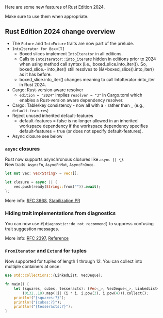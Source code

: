 Here are some new features of Rust Edition 2024.

Make sure to use them when appropriate.

## Rust Edition 2024 change overview

- The `Future` and `IntoFuture` traits are now part of the prelude.
- `IntoIterator for Box<[T]`
    - Boxed slices implement `IntoIterator` in all editions.
    - Calls to `IntoIterator::into_iter`are hidden in editions prior to 2024 when using method call syntax (i.e., boxed_slice.into_iter()). So, boxed_slice.- into_iter() still resolves to (&(*boxed_slice)).into_iter() as it has before.
    - boxed_slice.into_iter() changes meaning to call IntoIterator::into_iter in Rust 2024.
- Cargo: Rust-version aware resolver
    - `edition = "2024"` implies `resolver = "3"` in Cargo.toml which enables a Rust-version aware dependency resolver.
- Cargo: Table/key consistency - now all with a `-` rather than `_` (e.g., `default-features`)
- Reject unused inherited default-features
    - default-features = false is no longer allowed in an inherited workspace dependency if the workspace dependency specifies default-features = true (or does not specify default-features).
- Async closure see below

### `async` closures

Rust now supports asynchronous closures like `async || {}`.  
New traits: `AsyncFn`, `AsyncFnMut`, `AsyncFnOnce`.

```rust
let mut vec: Vec<String> = vec![];

let closure = async || {
    vec.push(ready(String::from("")).await);
};
```

More info: [RFC 3668](https://rust-lang.github.io/rfcs/3668-async-closures.html), [Stabilization PR](https://github.com/rust-lang/rust/pull/132706)

### Hiding trait implementations from diagnostics

You can now use `#[diagnostic::do_not_recommend]` to suppress confusing trait suggestion messages.

More info: [RFC 2397](https://rust-lang.github.io/rfcs/2397-do-not-recommend.html), [Reference](https://doc.rust-lang.org/reference/attributes/diagnostics.html#the-diagnosticdo_not_recommend-attribute)

### `FromIterator` and `Extend` for tuples

Now supported for tuples of length 1 through 12. You can collect into multiple containers at once:

```rust
use std::collections::{LinkedList, VecDeque};

fn main() {
    let (squares, cubes, tesseracts): (Vec<_>, VecDeque<_>, LinkedList<_>) =
        (0i32..10).map(|i| (i * i, i.pow(3), i.pow(4))).collect();
    println!("{squares:?}");
    println!("{cubes:?}");
    println!("{tesseracts:?}");
}
```
